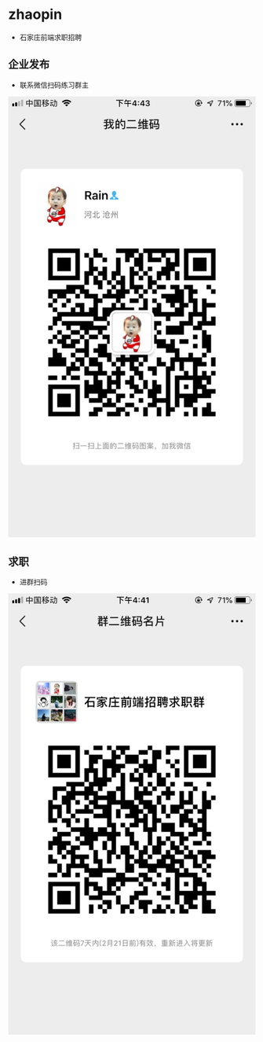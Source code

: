 # zhaopin
- 石家庄前端求职招聘


## 企业发布
- 联系微信扫码练习群主
<img src="https://github.com/coderrain/zhaopin/blob/master/my.png">


## 求职
- 进群扫码
<img src="https://github.com/coderrain/zhaopin/blob/master/q.png">
